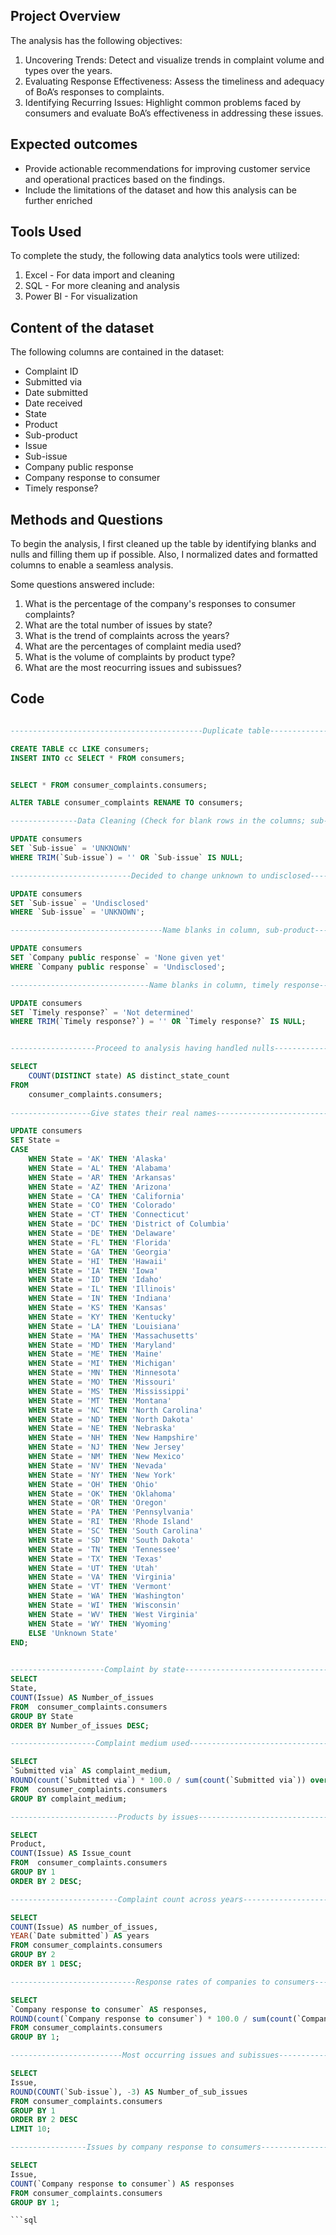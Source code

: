 ## Project Overview
The analysis has the following objectives:
1. Uncovering Trends: Detect and visualize trends in complaint volume and types over the years.
2. Evaluating Response Effectiveness: Assess the timeliness and adequacy of BoA’s responses to complaints.
3. Identifying Recurring Issues: Highlight common problems faced by consumers and evaluate BoA’s effectiveness in addressing these issues.

## Expected outcomes
+ Provide actionable recommendations for improving customer service and operational practices based on the findings.
+ Include the limitations of the dataset and how this analysis can be further enriched

## Tools Used
To complete the study, the following data analytics tools were utilized:

1. Excel - For data import and cleaning
2. SQL - For more cleaning and analysis
3. Power BI - For visualization

## Content of the dataset
The following columns are contained in the dataset:
+ Complaint ID
+ Submitted via
+ Date submitted
+ Date received
+ State
+ Product
+ Sub-product
+ Issue
+ Sub-issue
+ Company public response
+ Company response to consumer
+ Timely response?

## Methods and Questions
To begin the analysis, I first cleaned up the table by identifying blanks and nulls and filling them up if possible. Also, I normalized dates and formatted columns to enable a seamless analysis.

Some questions answered include:
1. What is the percentage of the company's responses to consumer complaints?
2. What are the total number of issues by state?
3. What is the trend of complaints across the years?
4. What are the percentages of complaint media used?
5. What is the volume of complaints by product type?
6. What are the most reocurring issues and subissues?


## Code
```Sql

-------------------------------------------Duplicate table---------------------------------------------------------------------------------

CREATE TABLE cc LIKE consumers;
INSERT INTO cc SELECT * FROM consumers;


SELECT * FROM consumer_complaints.consumers;

ALTER TABLE consumer_complaints RENAME TO consumers;

---------------Data Cleaning (Check for blank rows in the columns; sub-issue, company public response, and timely response)-----------------

UPDATE consumers
SET `Sub-issue` = 'UNKNOWN'
WHERE TRIM(`Sub-issue`) = '' OR `Sub-issue` IS NULL;

---------------------------Decided to change unknown to undisclosed---------------------------------------------------------------------

UPDATE consumers
SET `Sub-issue` = 'Undisclosed'
WHERE `Sub-issue` = 'UNKNOWN';

----------------------------------Name blanks in column, sub-product-------------------------------------------------------------------------

UPDATE consumers
SET `Company public response` = 'None given yet'
WHERE `Company public response` = 'Undisclosed';

-------------------------------Name blanks in column, timely response-----------------------------------------------------------------------

UPDATE consumers
SET `Timely response?` = 'Not determined'
WHERE TRIM(`Timely response?`) = '' OR `Timely response?` IS NULL;


-------------------Proceed to analysis having handled nulls--------------------------------------------------------------------------------

SELECT 
    COUNT(DISTINCT state) AS distinct_state_count
FROM 
    consumer_complaints.consumers;
    
------------------Give states their real names-----------------------------------------------------------------------------------------

UPDATE consumers
SET State =
CASE
    WHEN State = 'AK' THEN 'Alaska'
    WHEN State = 'AL' THEN 'Alabama'
    WHEN State = 'AR' THEN 'Arkansas'
    WHEN State = 'AZ' THEN 'Arizona'
    WHEN State = 'CA' THEN 'California'
    WHEN State = 'CO' THEN 'Colorado'
    WHEN State = 'CT' THEN 'Connecticut'
    WHEN State = 'DC' THEN 'District of Columbia'
    WHEN State = 'DE' THEN 'Delaware'
    WHEN State = 'FL' THEN 'Florida'
    WHEN State = 'GA' THEN 'Georgia'
    WHEN State = 'HI' THEN 'Hawaii'
    WHEN State = 'IA' THEN 'Iowa'
    WHEN State = 'ID' THEN 'Idaho'
    WHEN State = 'IL' THEN 'Illinois'
    WHEN State = 'IN' THEN 'Indiana'
    WHEN State = 'KS' THEN 'Kansas'
    WHEN State = 'KY' THEN 'Kentucky'
    WHEN State = 'LA' THEN 'Louisiana'
    WHEN State = 'MA' THEN 'Massachusetts'
    WHEN State = 'MD' THEN 'Maryland'
    WHEN State = 'ME' THEN 'Maine'
    WHEN State = 'MI' THEN 'Michigan'
    WHEN State = 'MN' THEN 'Minnesota'
    WHEN State = 'MO' THEN 'Missouri'
    WHEN State = 'MS' THEN 'Mississippi'
    WHEN State = 'MT' THEN 'Montana'
    WHEN State = 'NC' THEN 'North Carolina'
    WHEN State = 'ND' THEN 'North Dakota'
    WHEN State = 'NE' THEN 'Nebraska'
    WHEN State = 'NH' THEN 'New Hampshire'
    WHEN State = 'NJ' THEN 'New Jersey'
    WHEN State = 'NM' THEN 'New Mexico'
    WHEN State = 'NV' THEN 'Nevada'
    WHEN State = 'NY' THEN 'New York'
    WHEN State = 'OH' THEN 'Ohio'
    WHEN State = 'OK' THEN 'Oklahoma'
    WHEN State = 'OR' THEN 'Oregon'
    WHEN State = 'PA' THEN 'Pennsylvania'
    WHEN State = 'RI' THEN 'Rhode Island'
    WHEN State = 'SC' THEN 'South Carolina'
    WHEN State = 'SD' THEN 'South Dakota'
    WHEN State = 'TN' THEN 'Tennessee'
    WHEN State = 'TX' THEN 'Texas'
    WHEN State = 'UT' THEN 'Utah'
    WHEN State = 'VA' THEN 'Virginia'
    WHEN State = 'VT' THEN 'Vermont'
    WHEN State = 'WA' THEN 'Washington'
    WHEN State = 'WI' THEN 'Wisconsin'
    WHEN State = 'WV' THEN 'West Virginia'
    WHEN State = 'WY' THEN 'Wyoming'
    ELSE 'Unknown State'
END;
    

---------------------Complaint by state----------------------------------------------------------------------------------------------------
SELECT
State,
COUNT(Issue) AS Number_of_issues
FROM  consumer_complaints.consumers
GROUP BY State
ORDER BY Number_of_issues DESC;

-------------------Complaint medium used-------------------------------------------------------------------------------------------------

SELECT
`Submitted via` AS complaint_medium,
ROUND(count(`Submitted via`) * 100.0 / sum(count(`Submitted via`)) over(), 2) AS percentage
FROM  consumer_complaints.consumers
GROUP BY complaint_medium;

------------------------Products by issues------------------------------------------------------------------------------------------------

SELECT 
Product,
COUNT(Issue) AS Issue_count
FROM  consumer_complaints.consumers
GROUP BY 1
ORDER BY 2 DESC;

------------------------Complaint count across years--------------------------------------------------------------------------------------

SELECT 
COUNT(Issue) AS number_of_issues,
YEAR(`Date submitted`) AS years
FROM consumer_complaints.consumers
GROUP BY 2
ORDER BY 1 DESC;

----------------------------Response rates of companies to consumers------------------------------------------------------------------------

SELECT 
`Company response to consumer` AS responses,
ROUND(count(`Company response to consumer`) * 100.0 / sum(count(`Company response to consumer`)) over(), 2) AS rate_of_response
FROM consumer_complaints.consumers
GROUP BY 1;

-------------------------Most occurring issues and subissues--------------------------------------------------------------------------

SELECT 
Issue,
ROUND(COUNT(`Sub-issue`), -3) AS Number_of_sub_issues
FROM consumer_complaints.consumers
GROUP BY 1
ORDER BY 2 DESC
LIMIT 10;

-----------------Issues by company response to consumers------------------------------------------------------------------------------

SELECT
Issue,
COUNT(`Company response to consumer`) AS responses
FROM consumer_complaints.consumers
GROUP BY 1;

```sql
